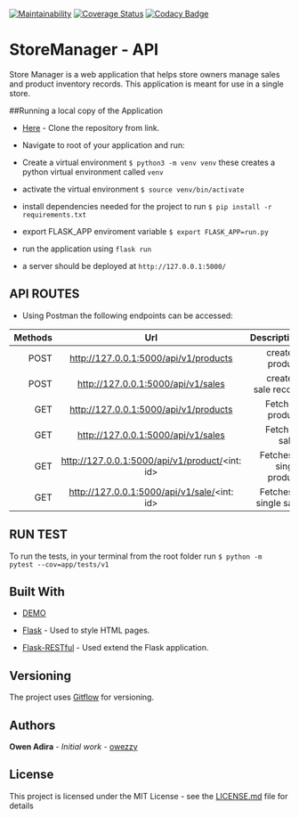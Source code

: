 [![Maintainability](https://api.codeclimate.com/v1/badges/d8e04cb04dc6460d7e89/maintainability)](https://codeclimate.com/github/owezzy/StoreManager/maintainability)
[![Coverage Status](https://coveralls.io/repos/github/owezzy/StoreManager/badge.svg?branch=ch-test-api-endpoints-161203421)](https://coveralls.io/github/owezzy/StoreManager?branch=ch-test-api-endpoints-161203421)
[![Codacy Badge](https://api.codacy.com/project/badge/Grade/e58262b320d743418f09de2743b35ac0)](https://app.codacy.com/app/owezzy/StoreManager?utm_source=github.com&utm_medium=referral&utm_content=owezzy/StoreManager&utm_campaign=Badge_Grade_Dashboard)
# StoreManager - API


Store Manager is a web application that helps store owners manage sales and product inventory
records. This application is meant for use in a single store.

##Running a local copy of the Application
- [Here](https://github.com/owezzy/StoreManager.git) - Clone the repository from link.

- Navigate to root of your application and run:
- Create a virtual environment
   `$ python3 -m venv venv` these creates a python virtual environment called `venv`

- activate the virtual environment
   `$ source venv/bin/activate`

- install dependencies needed for the project to run
   `$ pip install -r requirements.txt`

- export FLASK_APP enviroment variable
  `$ export FLASK_APP=run.py`

- run the application using `flask run`

- a server should be deployed at `http://127.0.0.1:5000/ `


 ## API ROUTES
- Using Postman the following endpoints can be accessed:

 
| Methods | Url                                            |      Description         |
| -------:|:----------------------------------------------:|-------------------------:|
| POST    | http://127.0.0.1:5000/api/v1/products          |   create a product       | 
| POST    | http://127.0.0.1:5000/api/v1/sales             |  create a sale record    | 
| GET     | http://127.0.0.1:5000/api/v1/products          |  Fetch all product       |       
| GET     | http://127.0.0.1:5000/api/v1/sales             |  Fetch all sales         |      
| GET     | http://127.0.0.1:5000/api/v1/product/<int: id> |  Fetches a single product|
| GET     | http://127.0.0.1:5000/api/v1/sale/<int: id>    |  Fetches a single sale   |

## RUN TEST
To run the tests, in your terminal from the root folder run
`$ python -m pytest --cov=app/tests/v1`

## Built With

- <a href="https://owezzy.github.io/StoreManager/" target="_blank">DEMO </a>

- [Flask](https://flask.readthedocs.io/en/rtd/) - Used to style HTML pages.

- [Flask-RESTful](https://flask-restful.readthedocs.io/en/latest/) - Used extend the Flask application.

## Versioning

The project uses [Gitflow](https://datasift.github.io/gitflow/IntroducingGitFlow.html) for versioning.

## Authors

 **Owen Adira** - _Initial work_ - [owezzy](https://github.io/owezzy)

## License

This project is licensed under the MIT License - see the [LICENSE.md](LICENSE.md) file for details
